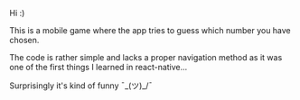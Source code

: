 Hi :)

This is a mobile game where the app tries to guess which number you have chosen.

The code is rather simple and lacks a proper navigation method as it was one of the first things I learned in react-native...

Surprisingly it's kind of funny ¯\_(ツ)_/¯